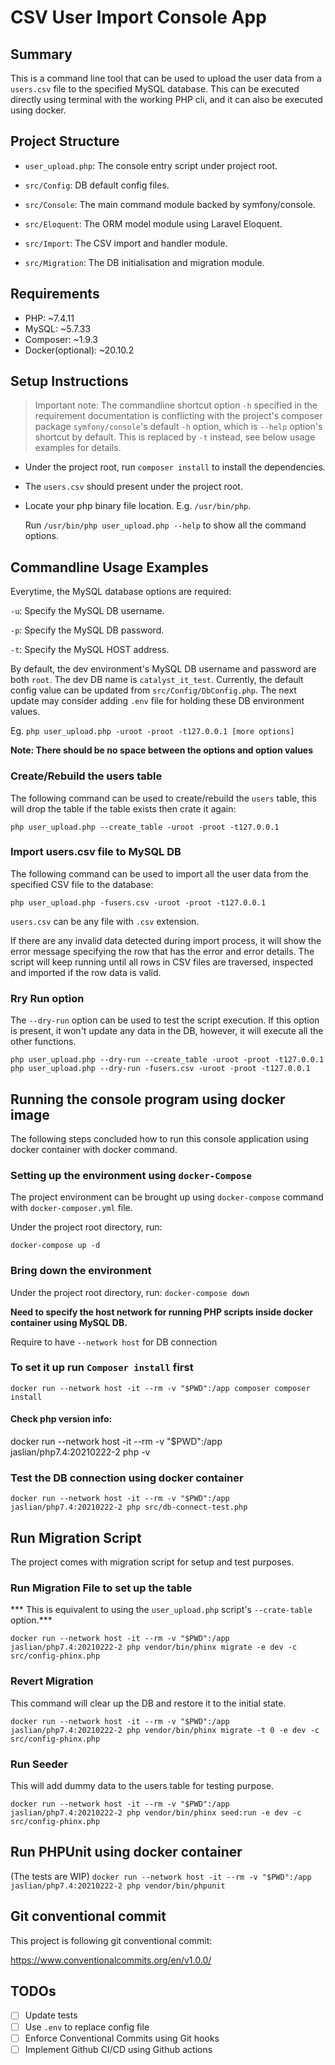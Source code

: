 # CSV User Import Console App

## Summary

This is a command line tool that can be used to upload the user
data from a `users.csv` file to the specified MySQL database. This
can be executed directly using terminal with the working PHP cli, and
it can also be executed using docker.

## Project Structure

- `user_upload.php`: The console entry script under project root.

- `src/Config`: DB default config files.

- `src/Console`: The main command module backed by symfony/console.

- `src/Eloquent`: The ORM model module using Laravel Eloquent.

- `src/Import`: The CSV import and handler module.

- `src/Migration`: The DB initialisation and migration module.

## Requirements

* PHP: ~7.4.11
* MySQL: ~5.7.33
* Composer: ~1.9.3
* Docker(optional): ~20.10.2

## Setup Instructions
> Important note:
The commandline shortcut option `-h` specified
in the requirement documentation is conflicting with the project's
composer package `symfony/console`'s default `-h` option, which is
`--help` option's shortcut by default. This is replaced by `-t`
instead, see below usage examples for details.

- Under the project root, run `composer install` to install the
  dependencies.
- The `users.csv` should present under the project root.
- Locate your php binary file location. E.g. `/usr/bin/php`.

  Run `/usr/bin/php user_upload.php --help` to show all the command
  options.


## Commandline Usage Examples

Everytime, the MySQL database options are required:

`-u`: Specify the MySQL DB username.

`-p`: Specify the MySQL DB password.

`-t`: Specify the MySQL HOST address.

By default, the dev environment's MySQL DB username and password are both `root`.
The dev DB name is `catalyst_it_test`. Currently, the default
config value can be updated from `src/Config/DbConfig.php`.
The next update may consider adding `.env` file for holding these
DB environment values.

Eg. `php user_upload.php -uroot -proot -t127.0.0.1 [more options]`

**Note: There should be no space between the options and option values**

### Create/Rebuild the users table

The following command can be used to create/rebuild the `users`
table, this will drop the table if the table exists then crate
it again:

`php user_upload.php --create_table -uroot -proot -t127.0.0.1`

### Import users.csv file to MySQL DB

The following command can be used to import all the user data from
the specified CSV file to the database:

`php user_upload.php -fusers.csv -uroot -proot -t127.0.0.1`

`users.csv` can be any file with `.csv` extension.

If there are any invalid data detected during import process, it
will show the error message specifying the row that has the error
and error details. The script will keep running until all rows in
CSV files are traversed, inspected and imported if the row data
is valid.

### Rry Run option

The `--dry-run` option can be used to test the script execution.
If this option is present, it won't update any data in the DB,
however, it will execute all the other functions.

`php user_upload.php --dry-run --create_table -uroot -proot -t127.0.0.1`
`php user_upload.php --dry-run -fusers.csv -uroot -proot -t127.0.0.1`

## Running the console program using docker image

The following steps concluded how to run this console application
using docker container with docker command.

### Setting up the environment using `docker-Compose`

The project environment can be brought up using `docker-compose`
command with `docker-composer.yml` file.

Under the project root directory, run:

`docker-compose up -d`

### Bring down the environment

Under the project root directory, run:
`docker-compose down`

**Need to specify the host network for running PHP scripts inside docker container using MySQL DB.**

Require to have `--network host` for DB connection

### To set it up run `Composer install` first

`docker run --network host -it --rm -v "$PWD":/app composer composer install`

#### Check php version info:

docker run --network host -it --rm -v "$PWD":/app jaslian/php7.4:20210222-2 php -v

### Test the DB connection using docker container

`docker run --network host -it --rm -v "$PWD":/app jaslian/php7.4:20210222-2 php src/db-connect-test.php`

## Run Migration Script

The project comes with migration script for setup and test purposes.

### Run Migration File to set up the table

*** This is equivalent to using the `user_upload.php` script's
`--crate-table` option.***

`docker run --network host -it --rm -v "$PWD":/app jaslian/php7.4:20210222-2 php vendor/bin/phinx migrate -e dev -c src/config-phinx.php`

### Revert Migration

This command will clear up the DB and restore it to the initial state.

`docker run --network host -it --rm -v "$PWD":/app jaslian/php7.4:20210222-2 php vendor/bin/phinx migrate -t 0 -e dev -c src/config-phinx.php`

### Run Seeder

This will add dummy data to the users table for testing purpose.

`docker run --network host -it --rm -v "$PWD":/app jaslian/php7.4:20210222-2 php vendor/bin/phinx seed:run -e dev -c src/config-phinx.php`

## Run PHPUnit using docker container

(The tests are WIP)
`docker run --network host -it --rm -v "$PWD":/app jaslian/php7.4:20210222-2 php vendor/bin/phpunit`

## Git conventional commit

This project is following git conventional commit:

https://www.conventionalcommits.org/en/v1.0.0/

## TODOs

- [ ] Update tests
- [ ] Use `.env` to replace config file  
- [ ] Enforce Conventional Commits using Git hooks
- [ ] Implement Github CI/CD using Github actions
